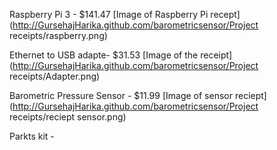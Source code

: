 Raspberry Pi 3  - $141.47 [Image of Raspberry Pi recept] (http://GursehajHarika.github.com/barometricsensor/Project receipts/raspberry.png)   


Ethernet to USB adapte- $31.53 [Image of the receipt](http://GursehajHarika.github.com/barometricsensor/Project receipts/Adapter.png)   

Barometric Pressure Sensor - $11.99 [Image of sensor reciept](http://GursehajHarika.github.com/barometricsensor/Project receipts/reciept sensor.png)   

Parkts kit - 

